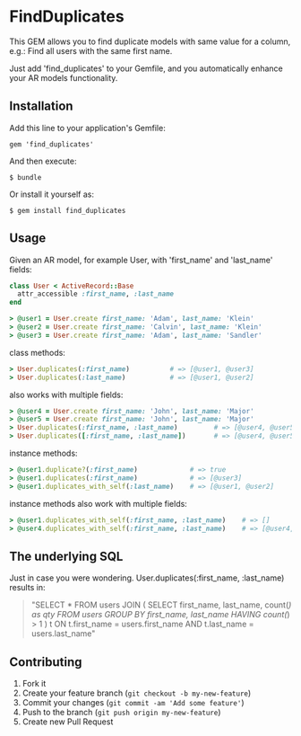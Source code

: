 # FindDuplicates

This GEM allows you to find duplicate models with same value for a column, e.g.:
Find all users with the same first name.

Just add 'find_duplicates' to your Gemfile, and you automatically enhance your AR models functionality.

## Installation

Add this line to your application's Gemfile:

    gem 'find_duplicates'

And then execute:

    $ bundle

Or install it yourself as:

    $ gem install find_duplicates

## Usage

Given an AR model, for example User, with 'first_name' and 'last_name' fields:
```ruby
class User < ActiveRecord::Base
  attr_accessible :first_name, :last_name
end

> @user1 = User.create first_name: 'Adam', last_name: 'Klein'
> @user2 = User.create first_name: 'Calvin', last_name: 'Klein'
> @user3 = User.create first_name: 'Adam', last_name: 'Sandler'
```

class methods:
```ruby
> User.duplicates(:first_name)          # => [@user1, @user3]
> User.duplicates(:last_name)           # => [@user1, @user2]
```

also works with multiple fields:
```ruby
> @user4 = User.create first_name: 'John', last_name: 'Major'
> @user5 = User.create first_name: 'John', last_name: 'Major'
> User.duplicates(:first_name, :last_name)         # => [@user4, @user5]
> User.duplicates([:first_name, :last_name])       # => [@user4, @user5]
```

instance methods:
```ruby
> @user1.duplicate?(:first_name)             # => true
> @user1.duplicates(:first_name)             # => [@user3]
> @user1.duplicates_with_self(:last_name)    # => [@user1, @user2]
```

instance methods also work with multiple fields:
```ruby
> @user1.duplicates_with_self(:first_name, :last_name)    # => []
> @user4.duplicates_with_self(:first_name, :last_name)    # => [@user4, @user5]
```

## The underlying SQL
Just in case you were wondering.
User.duplicates(:first_name, :last_name) results in:
> "SELECT * FROM users JOIN (
            SELECT first_name, last_name, count(*) as qty
            FROM users
            GROUP BY first_name, last_name
            HAVING count(*) > 1
        ) t ON t.first_name = users.first_name AND t.last_name = users.last_name"
        
## Contributing

1. Fork it
2. Create your feature branch (`git checkout -b my-new-feature`)
3. Commit your changes (`git commit -am 'Add some feature'`)
4. Push to the branch (`git push origin my-new-feature`)
5. Create new Pull Request
